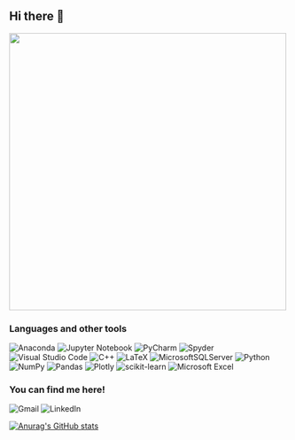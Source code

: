 ## Hi there 👋

<img src="https://media2.giphy.com/media/bTrTnPMPq8UORCrBWG/giphy.gif?cid=ecf05e47m28xylebtk3rvwpovbu4rnkjsp2gdkuumnh6ajx5&rid=giphy.gif&ct=g" width="500" height="500" />


### Languages and other tools
![Anaconda](https://img.shields.io/badge/Anaconda-%2344A833.svg?style=for-the-badge&logo=anaconda&logoColor=white)
![Jupyter Notebook](https://img.shields.io/badge/jupyter-%23FA0F00.svg?style=for-the-badge&logo=jupyter&logoColor=white)
![PyCharm](https://img.shields.io/badge/pycharm-143?style=for-the-badge&logo=pycharm&logoColor=black&color=black&labelColor=green)
![Spyder](https://img.shields.io/badge/Spyder-838485?style=for-the-badge&logo=spyder%20ide&logoColor=maroon)
![Visual Studio Code](https://img.shields.io/badge/Visual%20Studio%20Code-0078d7.svg?style=for-the-badge&logo=visual-studio-code&logoColor=white)
![C++](https://img.shields.io/badge/c++-%2300599C.svg?style=for-the-badge&logo=c%2B%2B&logoColor=white)
![LaTeX](https://img.shields.io/badge/latex-%23008080.svg?style=for-the-badge&logo=latex&logoColor=white)
![MicrosoftSQLServer](https://img.shields.io/badge/Microsoft%20SQL%20Sever-CC2927?style=for-the-badge&logo=microsoft%20sql%20server&logoColor=white)
![Python](https://img.shields.io/badge/python-3670A0?style=for-the-badge&logo=python&logoColor=ffdd54)
![NumPy](https://img.shields.io/badge/numpy-%23013243.svg?style=for-the-badge&logo=numpy&logoColor=white)
![Pandas](https://img.shields.io/badge/pandas-%23150458.svg?style=for-the-badge&logo=pandas&logoColor=white)
![Plotly](https://img.shields.io/badge/Plotly-%233F4F75.svg?style=for-the-badge&logo=plotly&logoColor=white)
![scikit-learn](https://img.shields.io/badge/scikit--learn-%23F7931E.svg?style=for-the-badge&logo=scikit-learn&logoColor=white)
![Microsoft Excel](https://img.shields.io/badge/Microsoft_Excel-217346?style=for-the-badge&logo=microsoft-excel&logoColor=white)

### You can find me here!
![Gmail](https://img.shields.io/badge/Gmail-D14836?style=for-the-badge&logo=gmail&logoColor=white)
![LinkedIn](https://img.shields.io/badge/linkedin-%230077B5.svg?style=for-the-badge&logo=linkedin&logoColor=white)


[![Anurag's GitHub stats](https://github-readme-stats.vercel.app/api?username=NicoCrucco)](https://github.com/anuraghazra/github-readme-stats)

